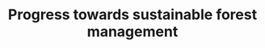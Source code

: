---
data_non_statistical: true
goal_meta_link: http://unstats.un.org/sdgs/files/metadata-compilation/Metadata-Goal-15.pdf
graph_title: Progress towards sustainable forest management
graph_type: line
has_metadata: true
indicator: 15.2.1
indicator_definition: "Sustainable forest management is a central concept for Goal\
  \ 15 and target 15.1 as well as for target 15.2. It has been formally defined, by\
  \ the UN General Assembly, as follows: [a] dynamic and evolving concept [that] aims\
  \ to maintain and enhance the economic, social and environmental values of all types\
  \ of forests, for the benefit of present and future generations\". (Resolution A/RES/62/98)\
  \ An \"index of sustainable forest management\" with four sub-indicators can be\
  \ used as a basic indicator of progress towards sustainable forest management by\
  \ a country. The four sub-indicators are \t1. Annual average percent change in forest\
  \ area over most recent available 5 year period \t2. Annual average percent change\
  \ in stock of carbon in above ground biomass over most recent available 5 year period\
  \ \t3. Share of forest area whose primary designated function is biodiversity conservation,\
  \ most recent period \t4. Share of forest area under a forest management plan, of\
  \ which forest area certified under an independent forest management certification\
  \ scheme, most recent period For each of these components, countries can set national\
  \ targets, monitor and report on progress. The four sub-indicators will be combined\
  \ into a single composite index, but targets would be set at the level of sub-indicators.\
  \ Once targets have been set by national authorities, in terms of the four sub-indicators,\
  \ and progress measured over an agreed period, countries would assess progress (on\
  \ track to exceed target, on track to achieve target, progress but at an insufficient\
  \ rate, no significant overall progress, moving away from target). The final value\
  \ of the index would be a simple arithmetic average of the values for the four sub-indicators.\
  \ The use of national targets allows each country to define sustainable forest management\
  \ for its own specific circumstances, within a coherent international framework.\
  \ Targets on the sub-indicators can also be set at regional or global levels."
indicator_name: Progress towards sustainable forest management
indicator_sort_order: 15-02-01
indicator_variable: null
layout: indicator
national_geographical_coverage: United States
permalink: /15-2-1/
published: true
rationale_interpretation: "The definition of SFM by UN GA contains several key aspects,\
  \ notably that sustainable forest management is a concept which varies over time\
  \ and between countries, whose circumstances ' ecological, social and economic '\
  \ vary widely, but that it should always address a wide range of forest values,\
  \ including economic, social and environmental values, and take intergenerational\
  \ equity into account. \nClearly a simple measure of change in forest area, while\
  \ essential, and used for target 15.1, is insufficient to monitor sustainable forest\
  \ management as a whole. The index proposed combines the two indicators at present\
  \ under consideration (\"forest loss\" and \"area certified\") with measures of\
  \ use/degradation (sub-indicator 2), biodiversity conservation (sub-indicator 3)\
  \ to give a more rounded picture of sustainable forest management. Further \"topical\"\
  \ sub-indicators will be needed to provide a more comprehensive assessment of SFM\
  \ aspects. The significance of the four sub-indicators may be briefly explained\
  \ as follows: \n\t1. Trends in forest area are crucial for monitoring SFM: clearly,\
  \ if there is significant uncontrolled deforestation, forest management is not sustainable.\
  \ The indicator focuses on change as there is no ideal share of forest in land cover,\
  \ as the share is determined by history, ecological circumstances and competing\
  \ land uses. The indicator covers the net effect of the other parts of Target 15.2:\
  \ \"halt deforestation\" and \"substantially increase afforestation and reforestation\"\
  . However most countries have reliable data on the components of this overall trend\
  \ (deforestation, afforestation and reforestation), for which separate targets can\
  \ be specified, if so desired. This component incorporates the concept of \"net\
  \ permanent forest loss \" at present classified \"green\" and is also used for\
  \ Target 15.1 \n\t2. Changes in the stock of biomass are determined by the balance\
  \ between increase in volume of wood biomass (annual increment) and decrease (natural\
  \ losses and damage by fire insects etc., and wood harvest). In a sustainably managed\
  \ forest, increment is more than losses, so that the biomass stock increases, or\
  \ does not decrease, and carbon is sequestered from the atmosphere. With very few\
  \ exceptions, a decline in total biomass stocks, even if the forest area does not\
  \ decrease, implies unsustainable management (and possible degradation). As the\
  \ wood/carbon ratio is constant, there will be exactly the same trends for carbon\
  \ stocks as for wood biomass. Therefore a single indicator addresses carbon stocks\
  \ and flows and trends in growing stock of wood, and may be expressed in m3 of wood\
  \ or in tons of carbon. \n\t3. Forest areas managed for the conservation of biodiversity\
  \ are a proxy for trends in forest biodiversity and a clear indication of political\
  \ will to incorporate biodiversity into forest management. The CBD Aichi Target\
  \ 11 calls for each country to conserve at least 17 per cent of terrestrial and\
  \ inland water areas, so this may be taken as a goal for this element. Work is in\
  \ hand on developing a number of indicators of forest biodiversity, which may be\
  \ useful in the future. \n\t4. The fourth parameter looks at the area within a country\
  \ where a key tool for sustainable forest management is applied. The existence of\
  \ a \"forest management plan\" is a necessary tool for evidence based, long term\
  \ management. Those areas that are certified by third party schemes as being sustainably\
  \ managed work on the basis of an independently verified management plan. While\
  \ the latter fulfils a higher standard, it should be pointed out that there are\
  \ very significant areas of sustainably managed forest which are not certified,\
  \ either because their owners have chosen not to seek certification (which is voluntary\
  \ and market-based) or because no credible (or affordable) certification scheme\
  \ is in place for that area. The latter is true for most tropical countries. For\
  \ this reason, using \"area of certified forest\" as the sole indicator could give\
  \ a misleading impression."
reporting_status: notstarted
sdg_goal: 15
source_active_1: true
source_notes_1: null
source_title_1: null
target: By 2020, promote the implementation of sustainable management of all types
  of forests, halt deforestation, restore degraded forests and substantially increase
  afforestation and reforestation globally.
target_id: '15.2'
title: Progress towards sustainable forest management
un_custodial_agency: 'FAO  (Partnering Agencies: UNEP, UNFCCC)'
un_designated_tier: '1'
variable_description: null
variable_notes: null
---